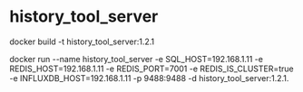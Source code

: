 # history_tool_server

docker build -t history_tool_server:1.2.1

docker run --name history_tool_server -e SQL_HOST=192.168.1.11 -e REDIS_HOST=192.168.1.11 -e REDIS_PORT=7001 -e REDIS_IS_CLUSTER=true -e INFLUXDB_HOST=192.168.1.11 -p 9488:9488 -d history_tool_server:1.2.1.